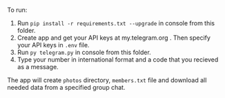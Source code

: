 To run:
1. Run `pip install -r requirements.txt --upgrade` in console from this folder.
2. Create app and get your API keys at my.telegram.org . Then specify your API keys in `.env` file.
3. Run `py telegram.py` in console from this folder.
4. Type your number in international format and a code that you recieved as a message.

The app will create `photos` directory, `members.txt` file and download all needed data from a specified group chat.